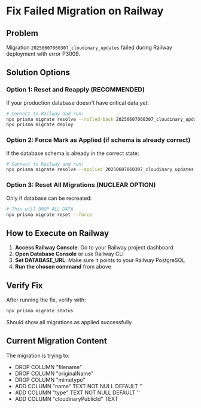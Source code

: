 # Fix Failed Migration on Railway

## Problem
Migration `20250607060307_cloudinary_updates` failed during Railway deployment with error P3009.

## Solution Options

### Option 1: Reset and Reapply (RECOMMENDED)
If your production database doesn't have critical data yet:

```bash
# Connect to Railway and run:
npx prisma migrate resolve --rolled-back 20250607060307_cloudinary_updates
npx prisma migrate deploy
```

### Option 2: Force Mark as Applied (if schema is already correct)
If the database schema is already in the correct state:

```bash
# Connect to Railway and run:
npx prisma migrate resolve --applied 20250607060307_cloudinary_updates
```

### Option 3: Reset All Migrations (NUCLEAR OPTION)
Only if database can be recreated:

```bash
# This will DROP ALL DATA
npx prisma migrate reset --force
```

## How to Execute on Railway

1. **Access Railway Console**: Go to your Railway project dashboard
2. **Open Database Console** or use Railway CLI
3. **Set DATABASE_URL**: Make sure it points to your Railway PostgreSQL
4. **Run the chosen command** from above

## Verify Fix

After running the fix, verify with:
```bash
npx prisma migrate status
```

Should show all migrations as applied successfully.

## Current Migration Content
The migration is trying to:
- DROP COLUMN "filename"
- DROP COLUMN "originalName"
- DROP COLUMN "mimetype"
- ADD COLUMN "name" TEXT NOT NULL DEFAULT ''
- ADD COLUMN "type" TEXT NOT NULL DEFAULT ''
- ADD COLUMN "cloudinaryPublicId" TEXT
